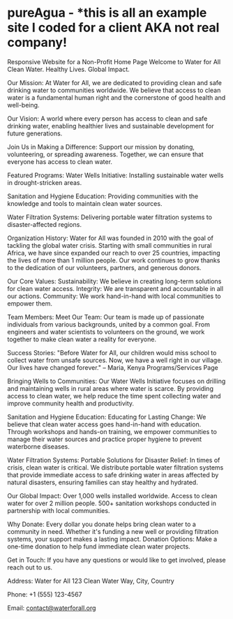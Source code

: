 # pureAgua - *this is all an example site I coded for a client AKA not real company!
Responsive Website for a Non-Profit 
Home Page
Welcome to Water for All
Clean Water. Healthy Lives. Global Impact.

Our Mission:
At Water for All, we are dedicated to providing clean and safe drinking water to communities worldwide. We believe that access to clean water is a fundamental human right and the cornerstone of good health and well-being.

Our Vision:
A world where every person has access to clean and safe drinking water, enabling healthier lives and sustainable development for future generations.

Join Us in Making a Difference:
Support our mission by donating, volunteering, or spreading awareness. Together, we can ensure that everyone has access to clean water.

Featured Programs:
Water Wells Initiative:
Installing sustainable water wells in drought-stricken areas.

Sanitation and Hygiene Education:
Providing communities with the knowledge and tools to maintain clean water sources.

Water Filtration Systems:
Delivering portable water filtration systems to disaster-affected regions.

Organization History:
Water for All was founded in 2010 with the goal of tackling the global water crisis. Starting with small communities in rural Africa, we have since expanded our reach to over 25 countries, impacting the lives of more than 1 million people. Our work continues to grow thanks to the dedication of our volunteers, partners, and generous donors.

Our Core Values:
Sustainability: We believe in creating long-term solutions for clean water access.
Integrity: We are transparent and accountable in all our actions.
Community: We work hand-in-hand with local communities to empower them.

Team Members:
Meet Our Team:
Our team is made up of passionate individuals from various backgrounds, united by a common goal. From engineers and water scientists to volunteers on the ground, we work together to make clean water a reality for everyone.

Success Stories:
"Before Water for All, our children would miss school to collect water from unsafe sources. Now, we have a well right in our village. Our lives have changed forever." – Maria, Kenya
Programs/Services Page

Bringing Wells to Communities:
Our Water Wells Initiative focuses on drilling and maintaining wells in rural areas where water is scarce. By providing access to clean water, we help reduce the time spent collecting water and improve community health and productivity.

Sanitation and Hygiene Education:
Educating for Lasting Change:
We believe that clean water access goes hand-in-hand with education. Through workshops and hands-on training, we empower communities to manage their water sources and practice proper hygiene to prevent waterborne diseases.

Water Filtration Systems:
Portable Solutions for Disaster Relief:
In times of crisis, clean water is critical. We distribute portable water filtration systems that provide immediate access to safe drinking water in areas affected by natural disasters, ensuring families can stay healthy and hydrated.

Our Global Impact:
Over 1,000 wells installed worldwide.
Access to clean water for over 2 million people.
500+ sanitation workshops conducted in partnership with local communities.

Why Donate:
Every dollar you donate helps bring clean water to a community in need. Whether it's funding a new well or providing filtration systems, your support makes a lasting impact.
Donation Options:
Make a one-time donation to help fund immediate clean water projects.

Get in Touch:
If you have any questions or would like to get involved, please reach out to us.

Address:
Water for All
123 Clean Water Way, City, Country

Phone:
+1 (555) 123-4567

Email:
contact@waterforall.org
